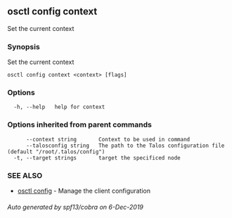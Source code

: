 <!-- markdownlint-disable -->
## osctl config context

Set the current context

### Synopsis

Set the current context

```
osctl config context <context> [flags]
```

### Options

```
  -h, --help   help for context
```

### Options inherited from parent commands

```
      --context string       Context to be used in command
      --talosconfig string   The path to the Talos configuration file (default "/root/.talos/config")
  -t, --target strings       target the specificed node
```

### SEE ALSO

* [osctl config](osctl_config.md)	 - Manage the client configuration

###### Auto generated by spf13/cobra on 6-Dec-2019
